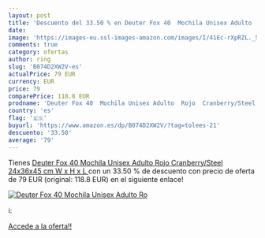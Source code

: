```yaml
---
layout: post
title: 'Descuento del 33.50 % en Deuter Fox 40  Mochila Unisex Adulto  Ro'
date: 
image: 'https://images-eu.ssl-images-amazon.com/images/I/41Ec-rXpRZL._SL200_.jpg'
comments: true
category: ofertas
author: ring
slug: 'B074D2XW2V-es'
actualPrice: 79 EUR
currency: EUR
price: 79
comparePrice: 118.8 EUR
prodname: 'Deuter Fox 40  Mochila Unisex Adulto  Rojo  Cranberry/Steel   24x36x45 cm  W x H x L '
country: 'es'
flag: '🇪🇸'
buyurl: 'https://www.amazon.es/dp/B074D2XW2V/?tag=tolees-21'
descuento: '33.50'
average: '79'
---
```


Tienes [Deuter Fox 40  Mochila Unisex Adulto  Rojo  Cranberry/Steel   24x36x45 cm  W x H x L ](https://www.amazon.es/dp/B074D2XW2V/?tag=tolees-21) con un 33.50 % de descuento con precio de oferta de 79 EUR (original: 118.8 EUR) en el siguiente enlace!

[![Deuter Fox 40  Mochila Unisex Adulto  Ro](https://images-eu.ssl-images-amazon.com/images/I/41Ec-rXpRZL._SL200_.jpg)](https://www.amazon.es/dp/B074D2XW2V/?tag=tolees-21)

ℹ️:


[Accede a la oferta!!](https://www.amazon.es/dp/B074D2XW2V/?tag=tolees-21)
